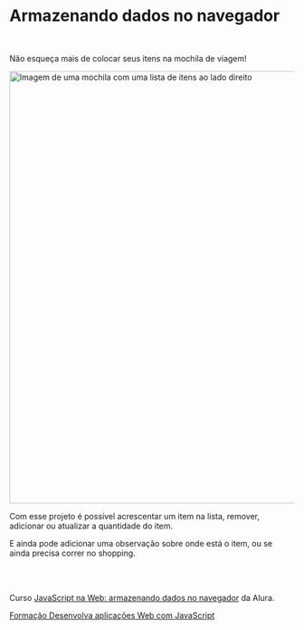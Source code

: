 # Armazenando dados no navegador

</br>

Não esqueça mais de colocar seus itens na mochila de viagem!


<img alt="Imagem de uma mochila com uma lista de itens ao lado direito" width="763" src="https://github.com/anadezuo/mochila-de-viagem/assets/43011663/094ccd3f-f0fc-4520-b582-e169938a9235">


Com esse projeto é possível acrescentar um item na lista, remover, adicionar ou atualizar a quantidade do item.

E ainda pode adicionar uma observação sobre onde está o item, ou se ainda precisa correr no shopping.

</br>
</br>

Curso [JavaScript na Web: armazenando dados no navegador](https://cursos.alura.com.br/course/javascript-web-armazenando-dados-navegador) da Alura.

[Formação Desenvolva aplicações Web com JavaScript](https://cursos.alura.com.br/formacao-javascript-front-end?preRequirementFrom=react-javascript)
